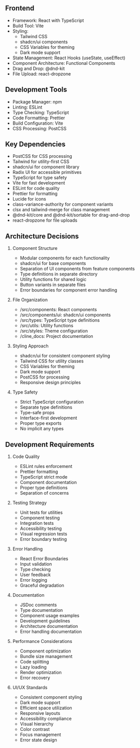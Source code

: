 ## Frontend
- Framework: React with TypeScript
- Build Tool: Vite
- Styling: 
  - Tailwind CSS
  - shadcn/ui components
  - CSS Variables for theming
  - Dark mode support
- State Management: React Hooks (useState, useEffect)
- Component Architecture: Functional Components
- Drag and Drop: @dnd-kit
- File Upload: react-dropzone

## Development Tools
- Package Manager: npm
- Linting: ESLint
- Type Checking: TypeScript
- Code Formatting: Prettier
- Build Configuration: Vite
- CSS Processing: PostCSS

## Key Dependencies
- PostCSS for CSS processing
- Tailwind for utility-first CSS
- shadcn/ui for component library
- Radix UI for accessible primitives
- TypeScript for type safety
- Vite for fast development
- ESLint for code quality
- Prettier for formatting
- Lucide for icons
- class-variance-authority for component variants
- clsx and tailwind-merge for class management
- @dnd-kit/core and @dnd-kit/sortable for drag-and-drop
- react-dropzone for file uploads

## Architecture Decisions
1. Component Structure
   - Modular components for each functionality
   - shadcn/ui for base components
   - Separation of UI components from feature components
   - Type definitions in separate directory
   - Utility functions for shared logic
   - Button variants in separate files
   - Error boundaries for component error handling

2. File Organization
   - /src/components: React components
   - /src/components/ui: shadcn/ui components
   - /src/types: TypeScript type definitions
   - /src/utils: Utility functions
   - /src/styles: Theme configuration
   - /cline_docs: Project documentation

3. Styling Approach
   - shadcn/ui for consistent component styling
   - Tailwind CSS for utility classes
   - CSS Variables for theming
   - Dark mode support
   - PostCSS for processing
   - Responsive design principles

4. Type Safety
   - Strict TypeScript configuration
   - Separate type definitions
   - Type-safe props
   - Interface-first development
   - Proper type exports
   - No implicit any types

## Development Requirements
1. Code Quality
   - ESLint rules enforcement
   - Prettier formatting
   - TypeScript strict mode
   - Component documentation
   - Proper type definitions
   - Separation of concerns

2. Testing Strategy
   - Unit tests for utilities
   - Component testing
   - Integration tests
   - Accessibility testing
   - Visual regression tests
   - Error boundary testing

3. Error Handling
   - React Error Boundaries
   - Input validation
   - Type checking
   - User feedback
   - Error logging
   - Graceful degradation

4. Documentation
   - JSDoc comments
   - Type documentation
   - Component usage examples
   - Development guidelines
   - Architecture documentation
   - Error handling documentation

5. Performance Considerations
   - Component optimization
   - Bundle size management
   - Code splitting
   - Lazy loading
   - Render optimization
   - Error recovery

6. UI/UX Standards
   - Consistent component styling
   - Dark mode support
   - Efficient space utilization
   - Responsive layouts
   - Accessibility compliance
   - Visual hierarchy
   - Color contrast
   - Focus management
   - Error state design
